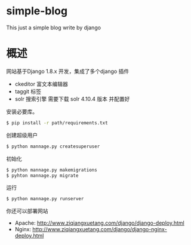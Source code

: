 # simple-blog
This just a simple blog write by django


# 概述

网站基于Django 1.8.x 开发，集成了多个django 插件
  - ckeditor 富文本编辑器
  - taggit 标签
  - solr 搜索引擎 需要下载 solr 4.10.4 版本 并配置好

安装必要库。
```sh
$ pip install -r path/requirements.txt  
```
创建超级用户
```sh
$ python mannage.py createsuperuser
```
初始化
```sh
$ python mannage.py makemigrations
$ pyhton mannage.py migrate
```
运行
```sh
$ python mannage.py runserver
```

你还可以部署网站
 - Apache:  http://www.ziqiangxuetang.com/django/django-deploy.html
 - Nginx:   http://www.ziqiangxuetang.com/django/django-nginx-deploy.html